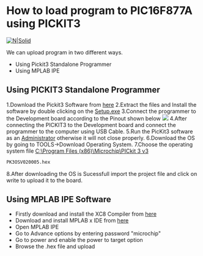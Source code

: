 # How to load program to PIC16F877A using PICKIT3

[![N|Solid](https://cldup.com/dTxpPi9lDf.thumb.png)](https://nodesource.com/products/nsolid)

We can upload program in two different ways.
- Using Pickit3 Standalone Programmer
- Using MPLAB IPE

## Using PICKIT3 Standalone Programmer

1.Download the Pickit3 Software from [here](https://github.com/Rkcreativeworks/PICKIT3/raw/master/PICkit3%20Programmer%20Application%20Setup%20v3.10.zip)
2.Extract the files and Install the software by double clicking on the [Setup.exe]() 
3.Connect the programmer to the Development board according to the Pinout shown below
![](https://i.stack.imgur.com/9O7cI.png)
4.After connecting the PICKIT3 to the Development board and connect the programmer to the computer using USB Cable.
5.Run the PicKit3 software as an [Administrator]() otherwise it will not close properly.
6.Download the OS by going to TOOLS->Download Operating System.
7.Choose the operating system file [C:\Program Files (x86)\Microchip\PICkit 3 v3]()
```bash
PK3OSV020005.hex
```
8.After downloading the OS is Sucessfull import the project file and click on write to upload it to the board.

## Using MPLAB IPE Software
- Firstly download and install the XC8 Compiler from [here](http://ww1.microchip.com/downloads/en/DeviceDoc/xc8-v2.05-full-install-windows-installer.exe)
- Download and install MPLAB x IDE from [here](http://ww1.microchip.com/downloads/en/DeviceDoc/MPLABX-v5.15-windows-installer.exe)
- Open MPLAB IPE
- Go to Advance options by entering password   "microchip"
- Go to power and enable the power to target option
- Browse the .hex file and upload
